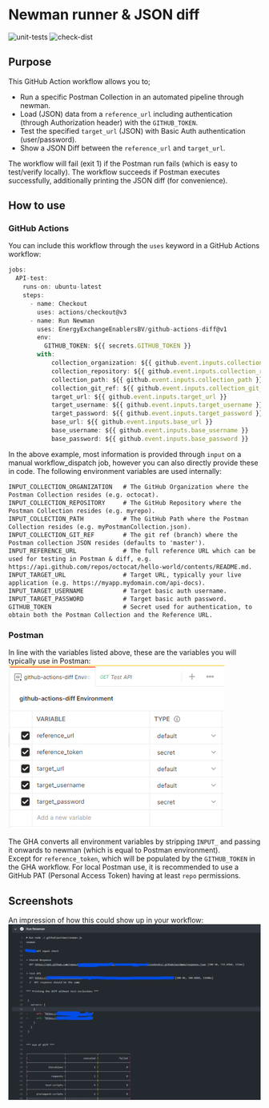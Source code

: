 # Newman runner & JSON diff
![unit-tests](https://github.com/EnergyExchangeEnablersBV/github-actions-diff/actions/workflows/test.yml/badge.svg)
![check-dist](https://github.com/EnergyExchangeEnablersBV/github-actions-diff/actions/workflows/check-dist.yml/badge.svg)
## Purpose
This GitHub Action workflow allows you to;
* Run a specific Postman Collection in an automated pipeline through newman.
* Load (JSON) data from a `reference_url` including authentication (through Authorization header) with the `GITHUB_TOKEN`.
* Test the specified `target_url` (JSON) with Basic Auth authentication (user/password).
* Show a JSON Diff between the `reference_url` and `target_url`.

The workflow will fail (exit 1) if the Postman run fails (which is easy to test/verify locally).
The workflow succeeds if Postman executes successfully, additionally printing the JSON diff (for convenience).
## How to use
### GitHub Actions
You can include this workflow through the `uses` keyword in a GitHub Actions workflow:

```javascript
jobs:
  API-test:
    runs-on: ubuntu-latest
    steps:
      - name: Checkout
        uses: actions/checkout@v3
      - name: Run Newman
        uses: EnergyExchangeEnablersBV/github-actions-diff@v1
        env:
          GITHUB_TOKEN: ${{ secrets.GITHUB_TOKEN }}
        with:
            collection_organization: ${{ github.event.inputs.collection_organization }}
            collection_repository: ${{ github.event.inputs.collection_repository }}
            collection_path: ${{ github.event.inputs.collection_path }}
            collection_git_ref: ${{ github.event.inputs.collection_git_ref }}
            target_url: ${{ github.event.inputs.target_url }}
            target_username: ${{ github.event.inputs.target_username }}
            target_password: ${{ github.event.inputs.target_password }}
            base_url: ${{ github.event.inputs.base_url }}
            base_username: ${{ github.event.inputs.base_username }}
            base_password: ${{ github.event.inputs.base_password }}
```

In the above example, most information is provided through `input` on a manual workflow_dispatch job, however you can also directly provide these in code.
The following environment variables are used internally:
```shell
INPUT_COLLECTION_ORGANIZATION   # The GitHub Organization where the Postman Collection resides (e.g. octocat).
INPUT_COLLECTION_REPOSITORY     # The GitHub Repository where the Postman Collection resides (e.g. myrepo).
INPUT_COLLECTION_PATH           # The GitHub Path where the Postman Collection resides (e.g. myPostmanCollection.json).
INPUT_COLLECTION_GIT_REF        # The git ref (branch) where the Postman collection JSON resides (defaults to 'master').
INPUT_REFERENCE_URL             # The full reference URL which can be used for testing in Postman & diff, e.g. https://api.github.com/repos/octocat/hello-world/contents/README.md.
INPUT_TARGET_URL                # Target URL, typically your live application (e.g. https://myapp.mydomain.com/api-docs). 
INPUT_TARGET_USERNAME           # Target basic auth username.
INPUT_TARGET_PASSWORD           # Target basic auth password.
GITHUB_TOKEN                    # Secret used for authentication, to obtain both the Postman Collection and the Reference URL.
```
### Postman
In line with the variables listed above, these are the variables you will typically use in Postman:
![screenshot_postman_env](./img/screen_postman_env.png)

The GHA converts all environment variables by stripping `INPUT_` and passing it onwards to newman (which is equal to Postman environment).  
Except for `reference_token`, which will be populated by the `GITHUB_TOKEN` in the GHA workflow. For local Postman use, it is recommended to use a GitHub PAT (Personal Access Token) having at least `repo` permissions.

## Screenshots
An impression of how this could show up in your workflow:
![screenshot_githubactions](./img/screen1.png)
